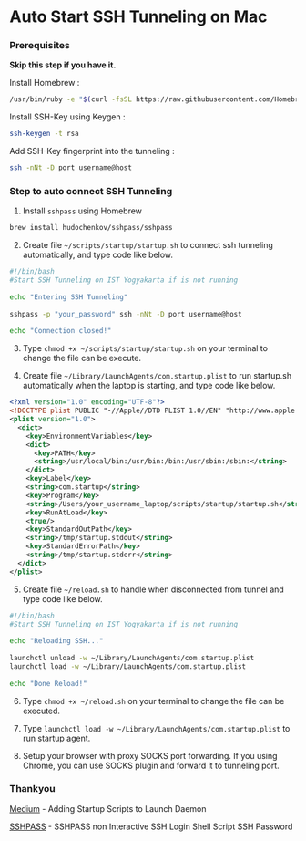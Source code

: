 # Auto Start SSH Tunneling on Mac


<!--more-->

### Prerequisites

**Skip this step if you have it.**

Install Homebrew :
```bash
/usr/bin/ruby -e "$(curl -fsSL https://raw.githubusercontent.com/Homebrew/install/master/install)"
```

Install SSH-Key using Keygen :
```bash
ssh-keygen -t rsa
```

Add SSH-Key fingerprint into the tunneling :
```bash
ssh -nNt -D port username@host
```

### Step to auto connect SSH Tunneling

1. Install `sshpass` using Homebrew
```bash
brew install hudochenkov/sshpass/sshpass
```

2. Create file `~/scripts/startup/startup.sh` to connect ssh tunneling automatically, and type code like below.
```bash
#!/bin/bash
#Start SSH Tunneling on IST Yogyakarta if is not running
 
echo "Entering SSH Tunneling"
 
sshpass -p "your_password" ssh -nNt -D port username@host
 
echo "Connection closed!"
```

3. Type `chmod +x ~/scripts/startup/startup.sh` on your terminal to change the file can be execute.

4. Create file `~/Library/LaunchAgents/com.startup.plist` to run startup.sh automatically when the laptop is starting, and type code like below.
```xml
<?xml version="1.0" encoding="UTF-8"?>
<!DOCTYPE plist PUBLIC "-//Apple//DTD PLIST 1.0//EN" "http://www.apple.com/DTDs/PropertyList-1.0.dtd">
<plist version="1.0">
  <dict>
    <key>EnvironmentVariables</key>
    <dict>
      <key>PATH</key>
      <string>/usr/local/bin:/usr/bin:/bin:/usr/sbin:/sbin:</string>
    </dict>
    <key>Label</key>
    <string>com.startup</string>
    <key>Program</key>
    <string>/Users/your_username_laptop/scripts/startup/startup.sh</string>
    <key>RunAtLoad</key>
    <true/>
    <key>StandardOutPath</key>
    <string>/tmp/startup.stdout</string>
    <key>StandardErrorPath</key>
    <string>/tmp/startup.stderr</string>
  </dict>
</plist>
```

5. Create file `~/reload.sh` to handle when disconnected from tunnel and type code like below.
```bash
#!/bin/bash
#Start SSH Tunneling on IST Yogyakarta if is not running
 
echo "Reloading SSH..."
 
launchctl unload -w ~/Library/LaunchAgents/com.startup.plist
launchctl load -w ~/Library/LaunchAgents/com.startup.plist
 
echo "Done Reload!"
```

6. Type `chmod +x ~/reload.sh` on your terminal to change the file can be executed.

7. Type `launchctl load -w ~/Library/LaunchAgents/com.startup.plist` to run startup agent.

8. Setup your browser with proxy SOCKS port forwarding. If you using Chrome, you can use SOCKS plugin and forward it to tunneling port.

### Thankyou
[Medium](https://medium.com/@fahimhossain_16989/adding-startup-scripts-to-launch-daemon-on-mac-os-x-sierra-10-12-6-7e0318c74de1) - Adding Startup Scripts to Launch Daemon

[SSHPASS](https://www.tecmint.com/sshpass-non-interactive-ssh-login-shell-script-ssh-password/) - SSHPASS non Interactive SSH Login Shell Script SSH Password